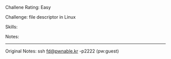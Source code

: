 Challene Rating: Easy 

Challenge: file descriptor in Linux

Skills: 

Notes:

---
Original Notes:
ssh fd@pwnable.kr -p2222 (pw:guest)
